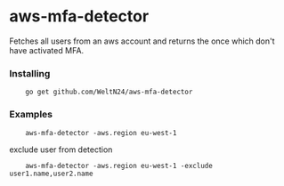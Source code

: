 # aws-mfa-detector

Fetches all users from an aws account and returns the once which don't have activated MFA.

### Installing
        go get github.com/WeltN24/aws-mfa-detector

### Examples
        aws-mfa-detector -aws.region eu-west-1

exclude user from detection

        aws-mfa-detector -aws.region eu-west-1 -exclude user1.name,user2.name
